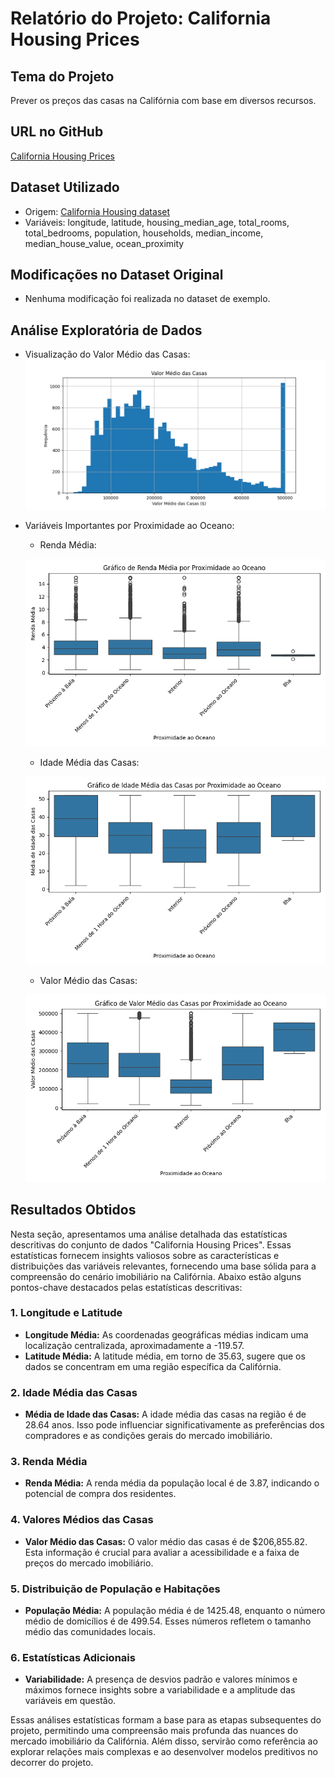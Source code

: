 
# Relatório do Projeto: California Housing Prices

## Tema do Projeto
Prever os preços das casas na Califórnia com base em diversos recursos.

## URL no GitHub
[California Housing Prices](https://github.com/ageron/handson-ml2)

## Dataset Utilizado
- Origem: [California Housing dataset](https://raw.githubusercontent.com/ageron/handson-ml2/master/datasets/housing/housing.csv)
- Variáveis: longitude, latitude, housing_median_age, total_rooms, total_bedrooms, population, households, median_income, median_house_value, ocean_proximity

## Modificações no Dataset Original
- Nenhuma modificação foi realizada no dataset de exemplo.

## Análise Exploratória de Dados
- Visualização do Valor Médio das Casas:
![Valor Médio das Casas](imagens/historico_valor_casas.png)

- Variáveis Importantes por Proximidade ao Oceano:

  - Renda Média:

  ![Renda Média](imagens/median_income_por_proximidade_oceano.png)

  - Idade Média das Casas:

  ![Idade Média das Casas](imagens/housing_median_age_por_proximidade_oceano.png)

  - Valor Médio das Casas:

  ![Valor Médio das Casas](imagens/median_house_value_por_proximidade_oceano.png)

## Resultados Obtidos

Nesta seção, apresentamos uma análise detalhada das estatísticas descritivas do conjunto de dados "California Housing Prices". Essas estatísticas fornecem insights valiosos sobre as características e distribuições das variáveis relevantes, fornecendo uma base sólida para a compreensão do cenário imobiliário na Califórnia. Abaixo estão alguns pontos-chave destacados pelas estatísticas descritivas:

### 1. Longitude e Latitude
- **Longitude Média:** As coordenadas geográficas médias indicam uma localização centralizada, aproximadamente a -119.57.
- **Latitude Média:** A latitude média, em torno de 35.63, sugere que os dados se concentram em uma região específica da Califórnia.

### 2. Idade Média das Casas
- **Média de Idade das Casas:** A idade média das casas na região é de 28.64 anos. Isso pode influenciar significativamente as preferências dos compradores e as condições gerais do mercado imobiliário.

### 3. Renda Média
- **Renda Média:** A renda média da população local é de 3.87, indicando o potencial de compra dos residentes.

### 4. Valores Médios das Casas
- **Valor Médio das Casas:** O valor médio das casas é de $206,855.82. Esta informação é crucial para avaliar a acessibilidade e a faixa de preços do mercado imobiliário.

### 5. Distribuição de População e Habitações
- **População Média:** A população média é de 1425.48, enquanto o número médio de domicílios é de 499.54. Esses números refletem o tamanho médio das comunidades locais.

### 6. Estatísticas Adicionais
- **Variabilidade:** A presença de desvios padrão e valores mínimos e máximos fornece insights sobre a variabilidade e a amplitude das variáveis em questão.

Essas análises estatísticas formam a base para as etapas subsequentes do projeto, permitindo uma compreensão mais profunda das nuances do mercado imobiliário da Califórnia. Além disso, servirão como referência ao explorar relações mais complexas e ao desenvolver modelos preditivos no decorrer do projeto.
